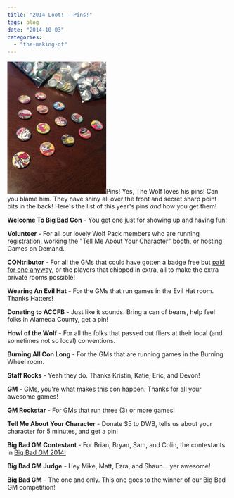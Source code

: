 ```yaml
---
title: "2014 Loot! - Pins!"
tags: blog
date: "2014-10-03"
categories: 
  - "the-making-of"
---
```


[![Pins_01!](/images/Pins_01-225x300.jpg)](http://www.bigbadcon.com/wp-content/uploads/2014/10/Pins_01.jpg)Pins! Yes, The Wolf loves his pins! Can you blame him. They have shiny all over the front and secret sharp point bits in the back! Here's the list of this year's pins _and_ how you get them!

**Welcome To Big Bad Con** - You get one just for showing up and having fun!

**Volunteer** - For all our lovely Wolf Pack members who are running registration, working the "Tell Me About Your Character" booth, or hosting Games on Demand.

**CONtributor** - For all the GMs that could have gotten a badge free but [paid for one anyway](http://www.bigbadcon.com/nine-more-private-rooms-thanks-to-you/ "Nine more private rooms – Thanks to you!"), or the players that chipped in extra, all to make the extra private rooms possible!

**Wearing An Evil Hat** - For the GMs that run games in the Evil Hat room. Thanks Hatters!

**Donating to ACCFB** - Just like it sounds. Bring a can of beans, help feel folks in Alameda County, get a pin!

**Howl of the Wolf** - For all the folks that passed out fliers at their local (and sometimes not so local) conventions.

**Burning All Con Long** - For the GMs that are running games in the Burning Wheel room.

**Staff Rocks** - Yeah they do. Thanks Kristin, Katie, Eric, and Devon!

**GM** - GMs, you're what makes this con happen. Thanks for all your awesome games!

**GM Rockstar** - For GMs that run three (3) or more games!

**Tell Me About Your Character** - Donate $5 to DWB, tells us about your character for 5 minutes, and get a pin!

**Big Bad GM Contestant** - For Brian, Bryan, Sam, and Colin, the contestants in [Big Bad GM 2014!](http://www.bigbadcon.com/events/big-bad-gm-2014/ "Big Bad GM 2014")

**Big Bad GM Judge** - Hey Mike, Matt, Ezra, and Shaun... yer awesome!

**Big Bad GM** - The one and only. This one goes to the winner of our Big Bad GM competition!
